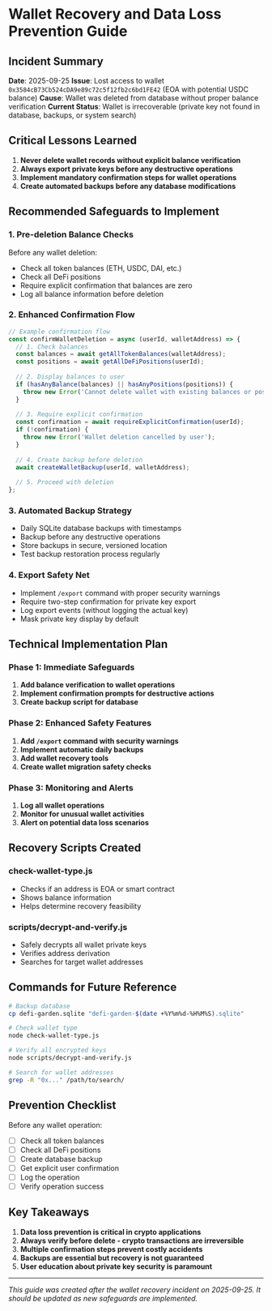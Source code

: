 # Wallet Recovery and Data Loss Prevention Guide

## Incident Summary

**Date**: 2025-09-25
**Issue**: Lost access to wallet `0x3584cB73Cb524cDA9e89c72c5f12fb2c6bd1FE42` (EOA with potential USDC balance)
**Cause**: Wallet was deleted from database without proper balance verification
**Current Status**: Wallet is irrecoverable (private key not found in database, backups, or system search)

## Critical Lessons Learned

1. **Never delete wallet records without explicit balance verification**
2. **Always export private keys before any destructive operations**
3. **Implement mandatory confirmation steps for wallet operations**
4. **Create automated backups before any database modifications**

## Recommended Safeguards to Implement

### 1. Pre-deletion Balance Checks

Before any wallet deletion:
- Check all token balances (ETH, USDC, DAI, etc.)
- Check all DeFi positions
- Require explicit confirmation that balances are zero
- Log all balance information before deletion

### 2. Enhanced Confirmation Flow

```javascript
// Example confirmation flow
const confirmWalletDeletion = async (userId, walletAddress) => {
  // 1. Check balances
  const balances = await getAllTokenBalances(walletAddress);
  const positions = await getAllDeFiPositions(userId);
  
  // 2. Display balances to user
  if (hasAnyBalance(balances) || hasAnyPositions(positions)) {
    throw new Error('Cannot delete wallet with existing balances or positions');
  }
  
  // 3. Require explicit confirmation
  const confirmation = await requireExplicitConfirmation(userId);
  if (!confirmation) {
    throw new Error('Wallet deletion cancelled by user');
  }
  
  // 4. Create backup before deletion
  await createWalletBackup(userId, walletAddress);
  
  // 5. Proceed with deletion
};
```

### 3. Automated Backup Strategy

- Daily SQLite database backups with timestamps
- Backup before any destructive operations
- Store backups in secure, versioned location
- Test backup restoration process regularly

### 4. Export Safety Net

- Implement `/export` command with proper security warnings
- Require two-step confirmation for private key export
- Log export events (without logging the actual key)
- Mask private key display by default

## Technical Implementation Plan

### Phase 1: Immediate Safeguards

1. **Add balance verification to wallet operations**
2. **Implement confirmation prompts for destructive actions**
3. **Create backup script for database**

### Phase 2: Enhanced Safety Features

1. **Add `/export` command with security warnings**
2. **Implement automatic daily backups**
3. **Add wallet recovery tools**
4. **Create wallet migration safety checks**

### Phase 3: Monitoring and Alerts

1. **Log all wallet operations**
2. **Monitor for unusual wallet activities**
3. **Alert on potential data loss scenarios**

## Recovery Scripts Created

### check-wallet-type.js
- Checks if an address is EOA or smart contract
- Shows balance information
- Helps determine recovery feasibility

### scripts/decrypt-and-verify.js
- Safely decrypts all wallet private keys
- Verifies address derivation
- Searches for target wallet addresses

## Commands for Future Reference

```bash
# Backup database
cp defi-garden.sqlite "defi-garden-$(date +%Y%m%d-%H%M%S).sqlite"

# Check wallet type
node check-wallet-type.js

# Verify all encrypted keys
node scripts/decrypt-and-verify.js

# Search for wallet addresses
grep -R "0x..." /path/to/search/
```

## Prevention Checklist

Before any wallet operation:
- [ ] Check all token balances
- [ ] Check all DeFi positions  
- [ ] Create database backup
- [ ] Get explicit user confirmation
- [ ] Log the operation
- [ ] Verify operation success

## Key Takeaways

1. **Data loss prevention is critical in crypto applications**
2. **Always verify before delete - crypto transactions are irreversible**
3. **Multiple confirmation steps prevent costly accidents**
4. **Backups are essential but recovery is not guaranteed**
5. **User education about private key security is paramount**

---

*This guide was created after the wallet recovery incident on 2025-09-25. It should be updated as new safeguards are implemented.*
